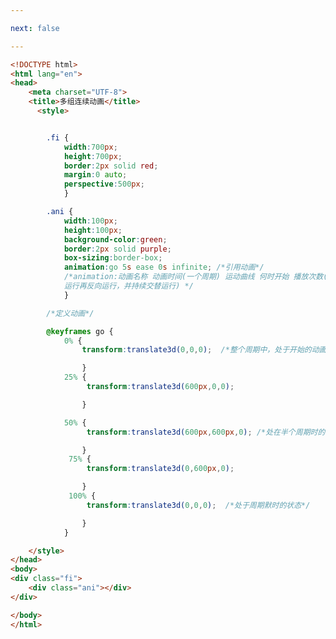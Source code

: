 ```yaml
---

next: false

---
```




<BlogInfo id="124" title="94.多组连续动画" author="白日梦想猿" pv=0 read_times=0 pre_cost_time="1分4秒" category="css学习" tag_list="['css学习']" create_time="2020.07.30 17:55:03" update_time="2020.07.30 18:03:19" />

```html
<!DOCTYPE html>
<html lang="en">
<head>
    <meta charset="UTF-8">
    <title>多组连续动画</title>
      <style>


        .fi {
            width:700px;
            height:700px;
            border:2px solid red;
            margin:0 auto;
            perspective:500px;
            }

        .ani {
            width:100px;
            height:100px;
            background-color:green;
            border:2px solid purple;
            box-sizing:border-box;
            animation:go 5s ease 0s infinite; /*引用动画*/
            /*animation:动画名称 动画时间(一个周期) 运动曲线 何时开始 播放次数(infinite:无限循环) 是否反向(alternate:动画先正常
            运行再反向运行，并持续交替运行) */
            }

        /*定义动画*/

        @keyframes go {
            0% {
                transform:translate3d(0,0,0);  /*整个周期中，处于开始的动画状态*/

                }
            25% {
                 transform:translate3d(600px,0,0);

                }

            50% {
                 transform:translate3d(600px,600px,0); /*处在半个周期时的动画状态*/

                }
             75% {
                 transform:translate3d(0,600px,0);

                }
             100% {
                 transform:translate3d(0,0,0);  /*处于周期默时的状态*/

                }
            }

    </style>
</head>
<body>
<div class="fi">
    <div class="ani"></div>
</div>

</body>
</html>
```



<ActionBox />
